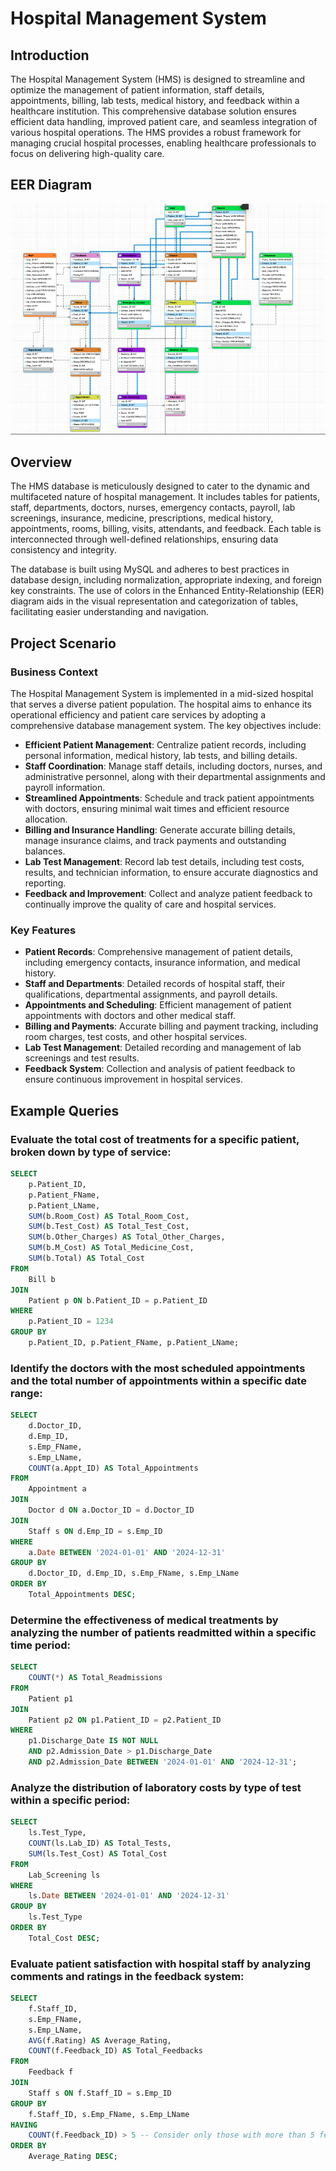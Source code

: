# Hospital Management System 
 
## Introduction 
The Hospital Management System (HMS) is designed to streamline and optimize the management of patient information, staff details, appointments, billing, lab tests, medical history, and feedback within a healthcare institution. This comprehensive database solution ensures efficient data handling, improved patient care, and seamless integration of various hospital operations. The HMS provides a robust framework for managing crucial hospital processes, enabling healthcare professionals to focus on delivering high-quality care.

## EER Diagram   

![EER Diagram](https://github.com/diegovillatoromx/HospitalManagementSystem/blob/main/HospitalManagementSystem/diagrams/EER.png)

## Overview
The HMS database is meticulously designed to cater to the dynamic and multifaceted nature of hospital management. It includes tables for patients, staff, departments, doctors, nurses, emergency contacts, payroll, lab screenings, insurance, medicine, prescriptions, medical history, appointments, rooms, billing, visits, attendants, and feedback. Each table is interconnected through well-defined relationships, ensuring data consistency and integrity.

The database is built using MySQL and adheres to best practices in database design, including normalization, appropriate indexing, and foreign key constraints. The use of colors in the Enhanced Entity-Relationship (EER) diagram aids in the visual representation and categorization of tables, facilitating easier understanding and navigation.

## Project Scenario
### Business Context
The Hospital Management System is implemented in a mid-sized hospital that serves a diverse patient population. The hospital aims to enhance its operational efficiency and patient care services by adopting a comprehensive database management system. The key objectives include:

* **Efficient Patient Management**: Centralize patient records, including personal information, medical history, lab tests, and billing details.
* **Staff Coordination**: Manage staff details, including doctors, nurses, and administrative personnel, along with their departmental assignments and payroll information.
* **Streamlined Appointments**: Schedule and track patient appointments with doctors, ensuring minimal wait times and efficient resource allocation.
* **Billing and Insurance Handling**: Generate accurate billing details, manage insurance claims, and track payments and outstanding balances.
* **Lab Test Management**: Record lab test details, including test costs, results, and technician information, to ensure accurate diagnostics and reporting.
* **Feedback and Improvement**: Collect and analyze patient feedback to continually improve the quality of care and hospital services.
  
### Key Features

* **Patient Records**: Comprehensive management of patient details, including emergency contacts, insurance information, and medical history.
* **Staff and Departments**: Detailed records of hospital staff, their qualifications, departmental assignments, and payroll details.
* **Appointments and Scheduling**: Efficient management of patient appointments with doctors and other medical staff.
* **Billing and Payments**: Accurate billing and payment tracking, including room charges, test costs, and other hospital services.
* **Lab Test Management**: Detailed recording and management of lab screenings and test results.
* **Feedback System**: Collection and analysis of patient feedback to ensure continuous improvement in hospital services.


## Example Queries

### Evaluate the total cost of treatments for a specific patient, broken down by type of service:

```sql
SELECT 
    p.Patient_ID,
    p.Patient_FName,
    p.Patient_LName,
    SUM(b.Room_Cost) AS Total_Room_Cost,
    SUM(b.Test_Cost) AS Total_Test_Cost,
    SUM(b.Other_Charges) AS Total_Other_Charges,
    SUM(b.M_Cost) AS Total_Medicine_Cost,
    SUM(b.Total) AS Total_Cost
FROM 
    Bill b
JOIN 
    Patient p ON b.Patient_ID = p.Patient_ID
WHERE 
    p.Patient_ID = 1234
GROUP BY 
    p.Patient_ID, p.Patient_FName, p.Patient_LName;
```

### Identify the doctors with the most scheduled appointments and the total number of appointments within a specific date range:

```sql
SELECT 
    d.Doctor_ID,
    d.Emp_ID,
    s.Emp_FName,
    s.Emp_LName,
    COUNT(a.Appt_ID) AS Total_Appointments
FROM 
    Appointment a
JOIN 
    Doctor d ON a.Doctor_ID = d.Doctor_ID
JOIN 
    Staff s ON d.Emp_ID = s.Emp_ID
WHERE 
    a.Date BETWEEN '2024-01-01' AND '2024-12-31'
GROUP BY 
    d.Doctor_ID, d.Emp_ID, s.Emp_FName, s.Emp_LName
ORDER BY 
    Total_Appointments DESC;
```

### Determine the effectiveness of medical treatments by analyzing the number of patients readmitted within a specific time period:

```sql
SELECT 
    COUNT(*) AS Total_Readmissions
FROM 
    Patient p1
JOIN 
    Patient p2 ON p1.Patient_ID = p2.Patient_ID 
WHERE 
    p1.Discharge_Date IS NOT NULL
    AND p2.Admission_Date > p1.Discharge_Date
    AND p2.Admission_Date BETWEEN '2024-01-01' AND '2024-12-31';
```

### Analyze the distribution of laboratory costs by type of test within a specific period:
```sql
SELECT 
    ls.Test_Type,
    COUNT(ls.Lab_ID) AS Total_Tests,
    SUM(ls.Test_Cost) AS Total_Cost
FROM 
    Lab_Screening ls
WHERE 
    ls.Date BETWEEN '2024-01-01' AND '2024-12-31'
GROUP BY 
    ls.Test_Type
ORDER BY 
    Total_Cost DESC;
```

### Evaluate patient satisfaction with hospital staff by analyzing comments and ratings in the feedback system:

```sql
SELECT 
    f.Staff_ID,
    s.Emp_FName,
    s.Emp_LName,
    AVG(f.Rating) AS Average_Rating,
    COUNT(f.Feedback_ID) AS Total_Feedbacks
FROM 
    Feedback f
JOIN 
    Staff s ON f.Staff_ID = s.Emp_ID
GROUP BY 
    f.Staff_ID, s.Emp_FName, s.Emp_LName
HAVING 
    COUNT(f.Feedback_ID) > 5 -- Consider only those with more than 5 feedbacks
ORDER BY 
    Average_Rating DESC;
```
